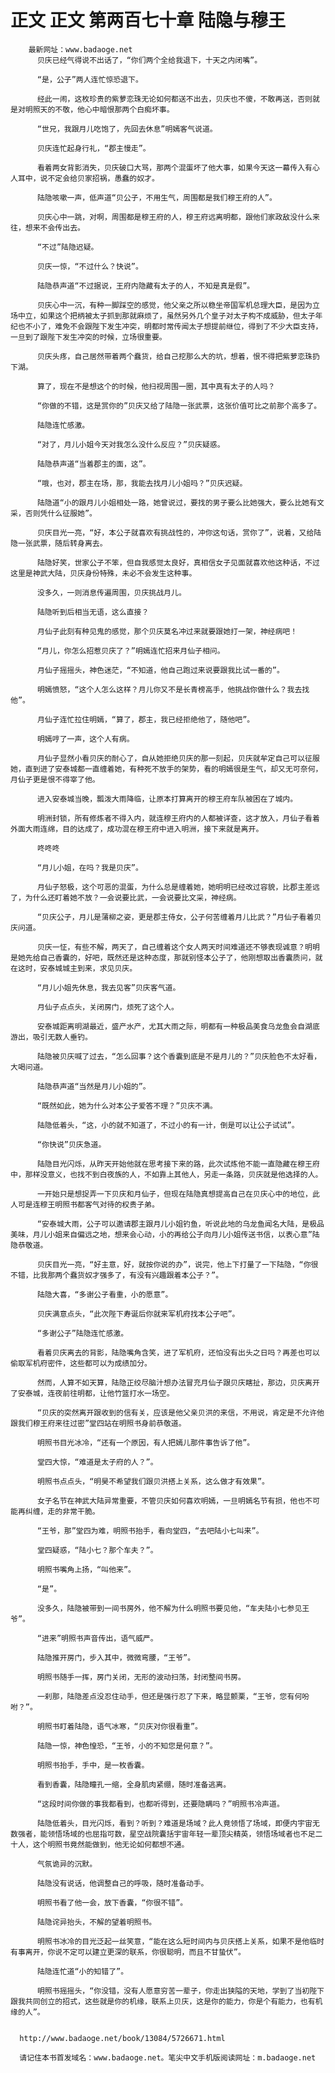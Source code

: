 # 正文 正文 第两百七十章 陆隐与穆王
        最新网址：www.badaoge.net
          贝庆已经气得说不出话了，“你们两个全给我退下，十天之内闭嘴”。
      
          “是，公子”两人连忙惊恐退下。
      
          经此一闹，这枚珍贵的紫萝恋珠无论如何都送不出去，贝庆也不傻，不敢再送，否则就是对明照天的不敬，他心中暗恨那两个白痴坏事。
      
          “世兄，我跟月儿吃饱了，先回去休息”明嫣客气说道。
      
          贝庆连忙起身行礼，“郡主慢走”。
      
          看着两女背影消失，贝庆破口大骂，那两个混蛋坏了他大事，如果今天这一幕传入有心人耳中，说不定会给贝家招祸，愚蠢的奴才。
      
          陆隐咳嗽一声，低声道“贝公子，不用生气，周围都是我们穆王府的人”。
      
          贝庆心中一跳，对啊，周围都是穆王府的人，穆王府远离明都，跟他们家政敌没什么来往，想来不会传出去。
      
          “不过”陆隐迟疑。
      
          贝庆一惊，“不过什么？快说”。
      
          陆隐恭声道“不过据说，王府内隐藏有太子的人，不知是真是假”。
      
          贝庆心中一沉，有种一脚踩空的感觉，他父亲之所以稳坐帝国军机总理大臣，是因为立场中立，如果这个把柄被太子抓到那就麻烦了，虽然另外几个皇子对太子构不成威胁，但太子年纪也不小了，难免不会跟陛下发生冲突，明都时常传闻太子想提前继位，得到了不少大臣支持，一旦到了跟陛下发生冲突的时候，立场很重要。
      
          贝庆头疼，自己居然带着两个蠢货，给自己挖那么大的坑，想着，恨不得把紫萝恋珠扔下湖。
      
          算了，现在不是想这个的时候，他扫视周围一圈，其中真有太子的人吗？
      
          “你做的不错，这是赏你的”贝庆又给了陆隐一张武票，这张价值可比之前那个高多了。
      
          陆隐连忙感激。
      
          “对了，月儿小姐今天对我怎么没什么反应？”贝庆疑惑。
      
          陆隐恭声道“当着郡主的面，这”。
      
          “哦，也对，郡主在场，那，我能去找月儿小姐吗？”贝庆迟疑。
      
          陆隐道“小的跟月儿小姐相处一路，她曾说过，要找的男子要么比她强大，要么比她有文采，否则凭什么征服她”。
      
          贝庆目光一亮，“好，本公子就喜欢有挑战性的，冲你这句话，赏你了”，说着，又给陆隐一张武票，随后转身离去。
      
          陆隐好笑，世家公子不笨，但自我感觉太良好，真相信女子见面就喜欢他这种话，不过这里是神武大陆，贝庆身份特殊，未必不会发生这种事。
      
          没多久，一则消息传遍周围，贝庆挑战月儿。
      
          陆隐听到后相当无语，这么直接？
      
          月仙子此刻有种见鬼的感觉，那个贝庆莫名冲过来就要跟她打一架，神经病吧！
      
          “月儿，你怎么招惹贝庆了？”明嫣连忙招来月仙子相问。
      
          月仙子摇摇头，神色迷茫，“不知道，他自己跑过来说要跟我比试一番的”。
      
          明嫣愤怒，“这个人怎么这样？月儿你又不是长青榜高手，他挑战你做什么？我去找他”。
      
          月仙子连忙拉住明嫣，“算了，郡主，我已经拒绝他了，随他吧”。
      
          明嫣哼了一声，这个人有病。
      
          月仙子显然小看贝庆的耐心了，自从她拒绝贝庆的那一刻起，贝庆就牟定自己可以征服她，直到进了安泰城都一直缠着她，有种死不放手的架势，看的明嫣很是生气，却又无可奈何，月仙子更是恨不得宰了他。
      
          进入安泰城当晚，瓢泼大雨降临，让原本打算离开的穆王府车队被困在了城内。
      
          明洲封锁，所有修炼者不得入内，就连穆王府内的人都被详查，这才放入，月仙子看着外面大雨连绵，目的达成了，成功混在穆王府中进入明洲，接下来就是离开。
      
          咚咚咚
      
          “月儿小姐，在吗？我是贝庆”。
      
          月仙子怒极，这个可恶的混蛋，为什么总是缠着她，她明明已经改过容貌，比郡主差远了，为什么还盯着她不放？一会说要比武，一会说要比文采，神经病。
      
          “贝庆公子，月儿是蒲柳之姿，更是郡主侍女，公子何苦缠着月儿比武？”月仙子看着贝庆问道。
      
          贝庆一怔，有些不解，两天了，自己缠着这个女人两天时间难道还不够表现诚意？明明是她先给自己香囊的，好吧，既然还是这种态度，那就别怪本公子了，他刚想取出香囊质问，就在这时，安泰城城主到来，求见贝庆。
      
          “月儿小姐先休息，我去见客”贝庆客气道。
      
          月仙子点点头，关闭房门，烦死了这个人。
      
          安泰城距离明湖最近，盛产水产，尤其大雨之际，明都有一种极品美食乌龙鱼会自湖底游出，吸引无数人垂钓。
      
          陆隐被贝庆喊了过去，“怎么回事？这个香囊到底是不是月儿的？”贝庆脸色不太好看，大喝问道。
      
          陆隐恭声道“当然是月儿小姐的”。
      
          “既然如此，她为什么对本公子爱答不理？”贝庆不满。
      
          陆隐低着头，“这，小的就不知道了，不过小的有一计，倒是可以让公子试试”。
      
          “你快说”贝庆急道。
      
          陆隐目光闪烁，从昨天开始他就在思考接下来的路，此次试炼他不能一直隐藏在穆王府中，那样没意义，也找不到白夜族的人，不如靠上其他人，另走一条路，贝庆就是他选择的人。
      
          一开始只是想捉弄一下贝庆和月仙子，但现在陆隐真想提高自己在贝庆心中的地位，此人可是连穆王明照书都客气对待的权贵子弟。
      
          “安泰城大雨，公子可以邀请郡主跟月儿小姐钓鱼，听说此地的乌龙鱼闻名大陆，是极品美味，月儿小姐来自偏远之地，想来会心动，小的再给公子向月儿小姐传送书信，以表心意”陆隐恭敬道。
      
          贝庆目光一亮，“好主意，好，就按你说的办”，说完，他上下打量了一下陆隐，“你很不错，比我那两个蠢货奴才强多了，有没有兴趣跟着本公子？”。
      
          陆隐大喜，“多谢公子看重，小的愿意”。
      
          贝庆满意点头，“此次陛下寿诞后你就来军机府找本公子吧”。
      
          “多谢公子”陆隐连忙感激。
      
          看着贝庆离去的背影，陆隐嘴角含笑，进了军机府，还怕没有出头之日吗？再差也可以偷取军机府密件，这些都可以为成绩加分。
      
          然而，人算不如天算，陆隐正绞尽脑汁想办法冒充月仙子跟贝庆瞎扯，那边，贝庆离开了安泰城，连夜前往明都，让他竹篮打水一场空。
      
          “贝庆的突然离开跟收到的信有关，应该是他父亲贝洪的来信，不用说，肯定是不允许他跟我们穆王府来往过密”堂四站在明照书身前恭敬道。
      
          明照书目光冰冷，“还有一个原因，有人把嫣儿那件事告诉了他”。
      
          堂四大惊，“难道是太子府的人？”。
      
          明照书点点头，“明昊不希望我们跟贝洪搭上关系，这么做才有效果”。
      
          女子名节在神武大陆异常重要，不管贝庆如何喜欢明嫣，一旦明嫣名节有损，他也不可能再纠缠，走的非常干脆。
      
          “王爷，那”堂四为难，明照书抬手，看向堂四，“去吧陆小七叫来”。
      
          堂四疑惑，“陆小七？那个车夫？”。
      
          明照书嘴角上扬，“叫他来”。
      
          “是”。
      
          没多久，陆隐被带到一间书房外，他不解为什么明照书要见他，“车夫陆小七参见王爷”。
      
          “进来”明照书声音传出，语气威严。
      
          陆隐推开房门，步入其中，微微弯腰，“王爷”。
      
          明照书随手一挥，房门关闭，无形的波动扫荡，封闭整间书房。
      
          一刹那，陆隐差点没忍住动手，但还是强行忍了下来，略显颤栗，“王爷，您有何吩咐？”。
      
          明照书盯着陆隐，语气冰寒，“贝庆对你很看重”。
      
          陆隐一惊，神色惶恐，“王爷，小的不知您是何意？”。
      
          明照书抬手，手中，是一枚香囊。
      
          看到香囊，陆隐瞳孔一缩，全身肌肉紧绷，随时准备逃离。
      
          “这段时间你做的事我都看到，也都听得到，还要隐瞒吗？”明照书冷声道。
      
          陆隐低着头，目光闪烁，看到？听到？难道是场域？此人竟领悟了场域，即便内宇宙无数强者，能领悟场域的也屈指可数，星空战院囊括宇宙年轻一辈顶尖精英，领悟场域者也不足二十人，这个明照书竟然能做到，他无论如何都想不通。
      
          气氛诡异的沉默。
      
          陆隐没有说话，他调整自己的呼吸，随时准备动手。
      
          明照书看了他一会，放下香囊，“你很不错”。
      
          陆隐诧异抬头，不解的望着明照书。
      
          明照书冰冷的目光泛起一丝笑意，“能在这么短时间内与贝庆搭上关系，如果不是他临时有事离开，你说不定可以建立更深的联系，你很聪明，而且不甘蛰伏”。
      
          陆隐连忙道“小的知错了”。
      
          明照书摇摇头，“你没错，没有人愿意穷苦一辈子，你走出狭隘的天地，学到了当初陛下跟我共同创立的招式，这些就是你的机缘，联系上贝庆，这是你的能力，你是个有能力，也有机缘的人”。
      
      
      http://www.badaoge.net/book/13084/5726671.html
      
      请记住本书首发域名：www.badaoge.net。笔尖中文手机版阅读网址：m.badaoge.net